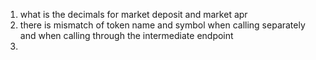 1. what is the decimals for market deposit and market apr
2. there is mismatch of token name and symbol when calling separately and when
   calling through the intermediate endpoint
3.
